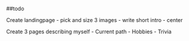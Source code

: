 ##todo

Create landingpage
	- pick and size 3 images
	- write short intro
	- center

Create 3 pages describing myself
	- Current path
	- Hobbies
	- Trivia
	
